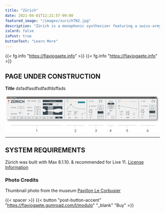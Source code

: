 ```yaml
---
title: "Zürich"
date: 2021-04-01T12:21:57-09:00
featured_image: "/images/zurichTN2.jpg"
description: "Zürich is a monophonic synthesizer featuring a swiss-army-knife-type oscillator bank, with the standard waveform generators, a waveshaper and a basic sample-playback engine. The standard oscillators can play up to 6 voices which can deviate in frequencies intuitively, easily creating rich, velvety textures. Also added is a noise generator (with white and pink types), and each generator comes with an independent filter (a Sallen & Key type, designed by Surreal Machines) and AR envelope. Most controls are readily available for MIDI mapping and automation."
isCard: false
isPost: true
buttonText: "Learn More"
---
```


{{< fg.info "https://flaviogaete.info" >}}
{{< fg.info "https://flaviogaete.info" >}}

## PAGE UNDER CONSTRUCTION

**Title**  dsfadfasdfsdfadfdsffads

![Zürich, a Max for Live device](zurichOverview.png)

---

## SYSTEM REQUIREMENTS

Zürich was built with Max 8.1.10. & recommended for Live 11.
[License Information](/license)

### Photo Credits

Thumbnail photo from the museum [Pavillon Le Corbusier](https://pavillon-le-corbusier.ch/en/)

{{< spacer >}}
{{< button "post-button-accent" "https://flaviogaete.gumroad.com/l/modulo" "_blank" "Buy" >}}